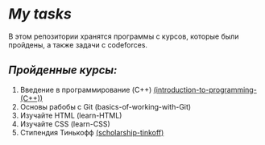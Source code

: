 # _My tasks_

В этом репозитории хранятся программы с курсов, которые были пройдены, а также задачи с codeforces.

## _Пройденные курсы:_
1. Введение в программирование (C++) [(introduction-to-programming-(C++))](https://github.com/MatveyMakhrov/my-tasks/tree/main/introduction-to-programming-(C%2B%2B))
2. Основы рабобы с Git (basics-of-working-with-Git)
3. Изучайте HTML (learn-HTML)
4. Изучайте CSS (learn-CSS)
5. Стипендия Тинькофф [(scholarship-tinkoff)](https://github.com/MatveyMakhrov/my-tasks/tree/main/scholarship-tinkoff)
